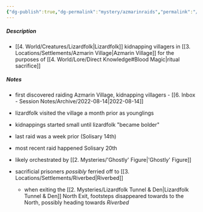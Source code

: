 ```yaml
---
{"dg-publish":true,"dg-permalink":"mystery/azmarinraids","permalink":"/mystery/azmarinraids/","dgHomeLink":true,"dgPassFrontmatter":false}
---
```


##### Description
- [[4. World/Creatures/Lizardfolk|Lizardfolk]] kidnapping villagers in [[3. Locations/Settlements/Azmarin Village|Azmarin Village]] for the purposes of [[4. World/Lore/Direct Knowledge#Blood Magic|ritual sacrifice]]

##### Notes
- first discovered raiding Azmarin Village, kidnapping villagers - [[6. Inbox - Session Notes/Archive/2022-08-14|2022-08-14]]
- lizardfolk visited the village a month prior as younglings
- kidnappings started small until lizardfolk "became bolder"
- last raid was a week prior (Solisary 14th)
- most recent raid happened Solisary 20th
- likely orchestrated by [[2. Mysteries/'Ghostly' Figure|'Ghostly' Figure]]

- sacrificial prisoners *possibly* ferried off to [[3. Locations/Settlements/Riverbed|Riverbed]]
	- when exiting the [[2. Mysteries/Lizardfolk Tunnel & Den|Lizardfolk Tunnel & Den]] North Exit, footsteps disappeared towards to the North, possibly heading towards *Riverbed*
